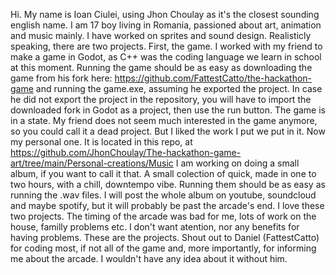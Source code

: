 Hi. My name is Ioan Ciulei, using Jhon Choulay as it's the closest sounding english name.
I am 17 boy living in Romania, passioned about art, animation and music mainly.
I have worked on sprites and sound design.
Realisticly speaking, there are two projects.
First, the game. I worked with my friend to make a game in Godot, as C++ was the coding language we learn in school at this moment. 
Running the game should be as easy as downloading the game from his fork here: https://github.com/FattestCatto/the-hackathon-game and running the game.exe,
assuming he exported the project. In case he did not export the project in the repository, you will have to import the downloaded fork in Godot as a project, then use the run button.
The game is in a state. My friend does not seem much interested in the game anymore, so you could call it a dead project. But I liked the work I put we put in it.
Now my personal one. It is located in this repo, at https://github.com/JhonChoulay/The-hackathon-game-art/tree/main/Personal-creations/Music 
I am working on doing a small album, if you want to call it that. A small colection of quick, made in one to two hours, with a chill, downtempo vibe.
Running them should be as easy as running the .wav files. I will post the whole album on youtube, soundcloud and maybe spotify, but it will probably be past the arcade's end.
I love these two projects. The timing of the arcade was bad for me, lots of work on the house, familly problems etc. I don't want atention, nor any benefits for having problems.
These are the projects. Shout out to Daniel (FattestCatto) for coding most, if not all of the game and, more importantly, for informing me about the arcade. I wouldn't have any idea about it without him.

